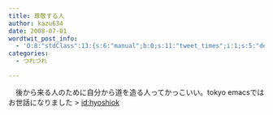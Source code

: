 ```yaml
---
title: 尊敬する人
author: kazu634
date: 2008-07-01
wordtwit_post_info:
  - 'O:8:"stdClass":13:{s:6:"manual";b:0;s:11:"tweet_times";i:1;s:5:"delay";i:0;s:7:"enabled";i:1;s:10:"separation";s:2:"60";s:7:"version";s:3:"3.7";s:14:"tweet_template";b:0;s:6:"status";i:2;s:6:"result";a:0:{}s:13:"tweet_counter";i:2;s:13:"tweet_log_ids";a:1:{i:0;i:4103;}s:9:"hash_tags";a:0:{}s:8:"accounts";a:1:{i:0;s:7:"kazu634";}}'
categories:
  - つれづれ

---
```

<div class="section">
<p>
    　後から来る人のために自分から道を造る人ってかっこいい。tokyo emacsではお世話になりました > <a href="http://d.hatena.ne.jp/hyoshiok/" onclick="__gaTracker('send', 'event', 'outbound-article', 'http://d.hatena.ne.jp/hyoshiok/', 'id:hyoshiok');">id:hyoshiok</a>
</p>
</div>

